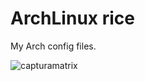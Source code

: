 # ArchLinux rice
My Arch config files.


![capturamatrix](https://user-images.githubusercontent.com/58385533/132973854-2a43b27f-296f-41fe-ba15-3e7086c00a85.png)
